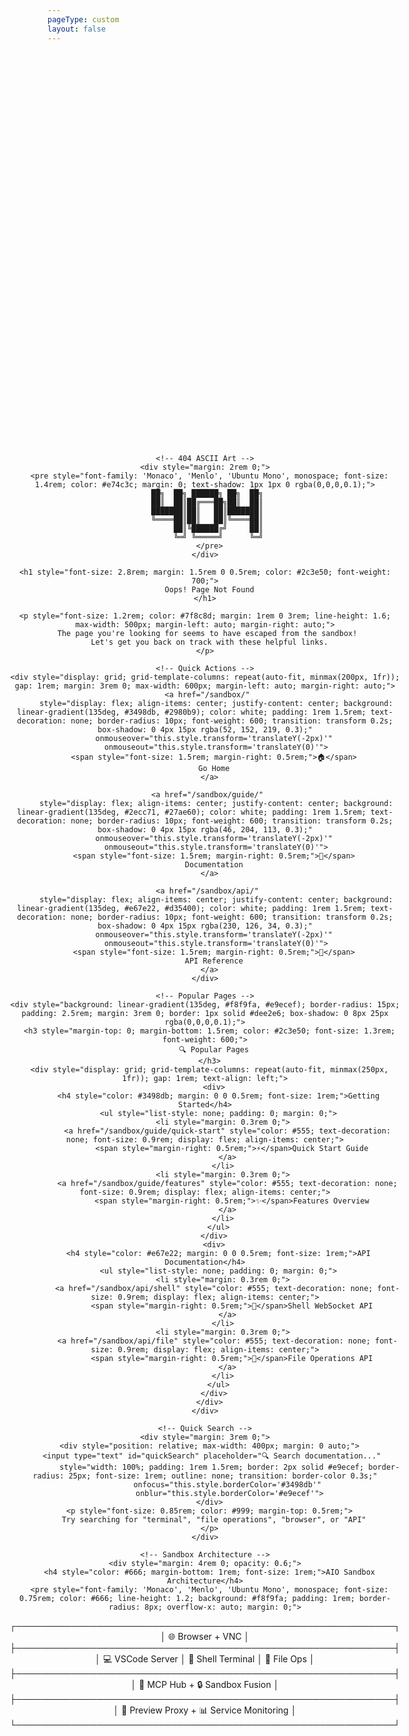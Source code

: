 ```yaml
---
pageType: custom
layout: false
---
```


<div style="text-align: center; padding: 4rem 2rem; min-height: 80vh; display: flex; align-items: center; justify-content: center;">
  <div style="max-width: 700px; margin: 0 auto;">
    
    <!-- 404 ASCII Art -->
    <div style="margin: 2rem 0;">
      <pre style="font-family: 'Monaco', 'Menlo', 'Ubuntu Mono', monospace; font-size: 1.4rem; color: #e74c3c; margin: 0; text-shadow: 1px 1px 0 rgba(0,0,0,0.1);">
     ██╗  ██╗ ██████╗ ██╗  ██╗
     ██║  ██║██╔═══██╗██║  ██║
     ███████║██║   ██║███████║
     ╚════██║██║   ██║╚════██║
          ██║╚██████╔╝     ██║
          ╚═╝ ╚═════╝      ╚═╝
      </pre>
    </div>

    <h1 style="font-size: 2.8rem; margin: 1.5rem 0 0.5rem; color: #2c3e50; font-weight: 700;">
      Oops! Page Not Found
    </h1>

    <p style="font-size: 1.2rem; color: #7f8c8d; margin: 1rem 0 3rem; line-height: 1.6; max-width: 500px; margin-left: auto; margin-right: auto;">
      The page you're looking for seems to have escaped from the sandbox! 
      Let's get you back on track with these helpful links.
    </p>

    <!-- Quick Actions -->
    <div style="display: grid; grid-template-columns: repeat(auto-fit, minmax(200px, 1fr)); gap: 1rem; margin: 3rem 0; max-width: 600px; margin-left: auto; margin-right: auto;">
      <a href="/sandbox/" 
         style="display: flex; align-items: center; justify-content: center; background: linear-gradient(135deg, #3498db, #2980b9); color: white; padding: 1rem 1.5rem; text-decoration: none; border-radius: 10px; font-weight: 600; transition: transform 0.2s; box-shadow: 0 4px 15px rgba(52, 152, 219, 0.3);"
         onmouseover="this.style.transform='translateY(-2px)'" 
         onmouseout="this.style.transform='translateY(0)'">
        <span style="font-size: 1.5rem; margin-right: 0.5rem;">🏠</span>
        Go Home
      </a>
      
      <a href="/sandbox/guide/" 
         style="display: flex; align-items: center; justify-content: center; background: linear-gradient(135deg, #2ecc71, #27ae60); color: white; padding: 1rem 1.5rem; text-decoration: none; border-radius: 10px; font-weight: 600; transition: transform 0.2s; box-shadow: 0 4px 15px rgba(46, 204, 113, 0.3);"
         onmouseover="this.style.transform='translateY(-2px)'" 
         onmouseout="this.style.transform='translateY(0)'">
        <span style="font-size: 1.5rem; margin-right: 0.5rem;">📖</span>
        Documentation
      </a>
      
      <a href="/sandbox/api/" 
         style="display: flex; align-items: center; justify-content: center; background: linear-gradient(135deg, #e67e22, #d35400); color: white; padding: 1rem 1.5rem; text-decoration: none; border-radius: 10px; font-weight: 600; transition: transform 0.2s; box-shadow: 0 4px 15px rgba(230, 126, 34, 0.3);"
         onmouseover="this.style.transform='translateY(-2px)'" 
         onmouseout="this.style.transform='translateY(0)'">
        <span style="font-size: 1.5rem; margin-right: 0.5rem;">🔧</span>
        API Reference
      </a>
    </div>

    <!-- Popular Pages -->
    <div style="background: linear-gradient(135deg, #f8f9fa, #e9ecef); border-radius: 15px; padding: 2.5rem; margin: 3rem 0; border: 1px solid #dee2e6; box-shadow: 0 8px 25px rgba(0,0,0,0.1);">
      <h3 style="margin-top: 0; margin-bottom: 1.5rem; color: #2c3e50; font-size: 1.3rem; font-weight: 600;">
        🔍 Popular Pages
      </h3>
      <div style="display: grid; grid-template-columns: repeat(auto-fit, minmax(250px, 1fr)); gap: 1rem; text-align: left;">
        <div>
          <h4 style="color: #3498db; margin: 0 0 0.5rem; font-size: 1rem;">Getting Started</h4>
          <ul style="list-style: none; padding: 0; margin: 0;">
            <li style="margin: 0.3rem 0;">
              <a href="/sandbox/guide/quick-start" style="color: #555; text-decoration: none; font-size: 0.9rem; display: flex; align-items: center;">
                <span style="margin-right: 0.5rem;">⚡</span>Quick Start Guide
              </a>
            </li>
            <li style="margin: 0.3rem 0;">
              <a href="/sandbox/guide/features" style="color: #555; text-decoration: none; font-size: 0.9rem; display: flex; align-items: center;">
                <span style="margin-right: 0.5rem;">✨</span>Features Overview
              </a>
            </li>
          </ul>
        </div>
        <div>
          <h4 style="color: #e67e22; margin: 0 0 0.5rem; font-size: 1rem;">API Documentation</h4>
          <ul style="list-style: none; padding: 0; margin: 0;">
            <li style="margin: 0.3rem 0;">
              <a href="/sandbox/api/shell" style="color: #555; text-decoration: none; font-size: 0.9rem; display: flex; align-items: center;">
                <span style="margin-right: 0.5rem;">🐚</span>Shell WebSocket API
              </a>
            </li>
            <li style="margin: 0.3rem 0;">
              <a href="/sandbox/api/file" style="color: #555; text-decoration: none; font-size: 0.9rem; display: flex; align-items: center;">
                <span style="margin-right: 0.5rem;">📁</span>File Operations API
              </a>
            </li>
          </ul>
        </div>
      </div>
    </div>

    <!-- Quick Search -->
    <div style="margin: 3rem 0;">
      <div style="position: relative; max-width: 400px; margin: 0 auto;">
        <input type="text" id="quickSearch" placeholder="🔍 Search documentation..." 
               style="width: 100%; padding: 1rem 1.5rem; border: 2px solid #e9ecef; border-radius: 25px; font-size: 1rem; outline: none; transition: border-color 0.3s;"
               onfocus="this.style.borderColor='#3498db'" 
               onblur="this.style.borderColor='#e9ecef'">
      </div>
      <p style="font-size: 0.85rem; color: #999; margin-top: 0.5rem;">
        Try searching for "terminal", "file operations", "browser", or "API"
      </p>
    </div>

    <!-- Sandbox Architecture -->
    <div style="margin: 4rem 0; opacity: 0.6;">
      <h4 style="color: #666; margin-bottom: 1rem; font-size: 1rem;">AIO Sandbox Architecture</h4>
      <pre style="font-family: 'Monaco', 'Menlo', 'Ubuntu Mono', monospace; font-size: 0.75rem; color: #666; line-height: 1.2; background: #f8f9fa; padding: 1rem; border-radius: 8px; overflow-x: auto; margin: 0;">
┌─────────────────────────────────────────────────────────────┐
│                    🌐 Browser + VNC                        │
├─────────────────────────────────────────────────────────────┤
│  💻 VSCode Server  │  🐚 Shell Terminal  │  📁 File Ops   │
├─────────────────────────────────────────────────────────────┤
│              🔗 MCP Hub + 🔒 Sandbox Fusion               │
├─────────────────────────────────────────────────────────────┤
│         🚀 Preview Proxy + 📊 Service Monitoring          │
└─────────────────────────────────────────────────────────────┘
      </pre>
    </div>

    <!-- Footer Links -->
    <div style="border-top: 1px solid #e9ecef; padding-top: 2rem; margin-top: 3rem;">
      <p style="font-size: 0.9rem; color: #666; margin: 0;">
        Still can't find what you're looking for? 
        <a href="https://github.com/agent-infra/sandbox" style="color: #3498db; text-decoration: none; font-weight: 500;">Visit our GitHub</a> 
        or check the 
        <a href="/sandbox/examples/" style="color: #3498db; text-decoration: none; font-weight: 500;">examples section</a>.
      </p>
    </div>

  </div>
</div>

<script>
document.getElementById('quickSearch').addEventListener('input', function(e) {
  const query = e.target.value.toLowerCase();
  const suggestions = {
    'terminal': '/sandbox/api/shell',
    'shell': '/sandbox/api/shell',
    'file': '/sandbox/api/file',
    'browser': '/sandbox/guide/browser',
    'api': '/sandbox/api/',
    'quick': '/sandbox/guide/quick-start',
    'start': '/sandbox/guide/quick-start',
    'features': '/sandbox/guide/features',
    'mcp': '/sandbox/guide/mcp',
    'proxy': '/sandbox/guide/proxy',
    'security': '/sandbox/guide/security',
    'examples': '/sandbox/examples/'
  };
  
  if (e.key === 'Enter') {
    for (const [key, url] of Object.entries(suggestions)) {
      if (query.includes(key)) {
        window.location.href = url;
        return;
      }
    }
  }
});
</script>